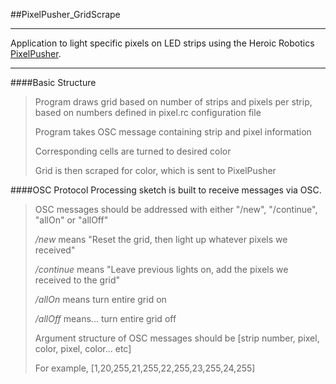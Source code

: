 ##PixelPusher_GridScrape

___

Application to light specific pixels on LED strips using the Heroic Robotics [PixelPusher](www.heroicrobotics.com/products/pixelpusher).  
___
####Basic Structure
>Program draws grid based on number of strips and pixels per strip, based on numbers defined in pixel.rc configuration file
>
>Program takes OSC message containing strip and pixel information
>
>Corresponding cells are turned to desired color
>
>Grid is then scraped for color, which is sent to PixelPusher


####OSC Protocol
Processing sketch is built to receive messages via OSC.  
>OSC messages should be addressed with either "/new", "/continue", "allOn" or "allOff"
>
>*/new* means "Reset the grid, then light up whatever pixels we received"
>
>*/continue* means "Leave previous lights on, add the pixels we received to the grid"
>
>*/allOn* means turn entire grid on
>
>*/allOff* means... turn entire grid off
>
>Argument structure of OSC messages should be [strip number, pixel, color, pixel, color... etc]
>
>For example, [1,20,255,21,255,22,255,23,255,24,255]



